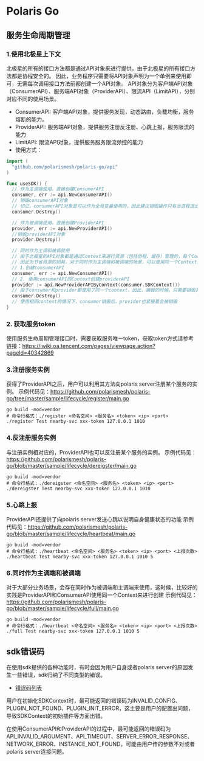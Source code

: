 # Polaris Go

## 服务生命周期管理

### 1.使用北极星上下文

北极星的所有的接口方法都是通过API对象来进行提供。由于北极星的所有接口方法都是协程安全的。
因此，业务程序只需要将API对象声明为一个单例来使用即可，无需每次调用接口方法前都创建一个API对象。
API对象分为客户端API对象（ConsumerAPI）、服务端API对象（ProviderAPI）、限流API（LimitAPI），分别对应不同的使用场景。
- ConsumerAPI: 客户端API对象，提供服务发现，动态路由，负载均衡，服务熔断的能力。
- ProviderAPI: 服务端API对象，提供服务注册反注册、心跳上报，服务限流的能力
- LimitAPI: 限流API对象，提供服务服务限流频控的能力
- 使用方式：
```go
import (
  "github.com/polarismesh/polaris-go/api"
)

func useSDK() {
  // 作为主调端使用，直接创建ConsumerAPI
  consumer, err := api.NewConsumerAPI()
  // 销毁consumerAPI对象
  // 切记，consumerAPI对象是可以作为全局变量使用的，因此建议销毁操作只有当进程退出才进行销毁
  consumer.Destroy()

  // 作为被调端使用，直接创建ProviderAPI
  provider, err := api.NewProviderAPI()
  //销毁providerAPI对象
  provider.Destroy()

  // 同时作为主调和被调使用
  // 由于北极星的API对象都是通过Context来进行资源（包括协程、缓存）管理的，每个Context对象所管理的资源都是独立的
  // 因此为节省资源的损耗，对于同时作为主调端和被调端的场景，可以使用同一个Context来创建API
  // 1.创建consumerAPI
  consumer, err := api.NewConsumerAPI()
  // 2. 使用consumerAPI的Context创建providerAPI
  provider := api.NewProviderAPIByContext(consumer.SDKContext())
  // 由于consumer和provider都使用了同一个context，因此，销毁的时候，只需要销毁其中一个就行
  consumer.Destroy()
  // 使用相同context的情况下，consumer销毁后，provider也紧接着会被销毁
}
```

### 2. 获取服务token

使用服务生命周期管理接口时，需要获取服务唯一token，获取token方式请参考链接：https://iwiki.oa.tencent.com/pages/viewpage.action?pageId=40342869

### 3.注册服务实例

获得了ProviderAPI之后，用户可以利用其方法向polaris server注册某个服务的实例。
示例代码见：https://github.com/polarismesh/polaris-go/tree/master/sample/lifecycle/register/main.go
````
go build -mod=vendor
# 命令行格式：./register <命名空间> <服务名> <token> <ip> <port>
./register Test nearby-svc xxx-token 127.0.0.1 1010
````

### 4.反注册服务实例

与注册实例相对应的，ProviderAPI也可以反注册某个服务的实例。
示例代码见：https://github.com/polarismesh/polaris-go/blob/master/sample/lifecycle/dereigster/main.go
````
go build -mod=vendor
# 命令行格式：./dereigster <命名空间> <服务名> <token> <ip> <port>
./dereigster Test nearby-svc xxx-token 127.0.0.1 1010
````

### 5.心跳上报

ProviderAPI还提供了向polaris server发送心跳以说明自身健康状态的功能
示例代码见：https://github.com/polarismesh/polaris-go/blob/master/sample/lifecycle/heartbeat/main.go
````
go build -mod=vendor
# 命令行格式：./heartbeat <命名空间> <服务名> <token> <ip> <port> <上报次数>
./heartbeat Test nearby-svc xxx-token 127.0.0.1 1010 5
````

### 6.同时作为主调端和被调端

对于大部分业务场景，会存在同时作为被调端和主调端来使用，这时候，比较好的实践是ProviderAPI和ConsumerAPI使用同一个Context来进行创建
示例代码见：https://github.com/polarismesh/polaris-go/blob/master/sample/lifecycle/full/main.go
````
go build -mod=vendor
# 命令行格式：./heartbeat <命名空间> <服务名> <token> <ip> <port> <上报次数>
./full Test nearby-svc xxx-token 127.0.0.1 1010 5
````

## sdk错误码

在使用sdk提供的各种功能时，有时会因为用户自身或者polaris server的原因发生一些错误，sdk归纳了不同类型的错误。

- [错误码列表](https://git.code.oa.com/polaris/polaris/wikis/%E8%AF%A6%E7%BB%86%E8%AE%BE%E8%AE%A1/%E5%8F%AF%E6%9C%8D%E5%8A%A1%E6%80%A7/sdk%E9%94%99%E8%AF%AF%E7%A0%81)

用户在初始化SDKContext时，最可能返回的错误码为INVALID_CONFIG、PLUGIN_NOT_FOUND、PLUGIN_INIT_ERROR，这主要是用户的配置出问题，导致SDKContext的初始插件等方面出错。

在使用ConsumerAPI和ProviderAPI的过程中，最可能返回的错误码为API_INVALID_ARGUMENT、API_TIMEOUT、SERVER_ERROR_RESPONSE、NETWORK_ERROR、INSTANCE_NOT_FOUND，可能由用户传的参数不对或者polaris server连接问题。

